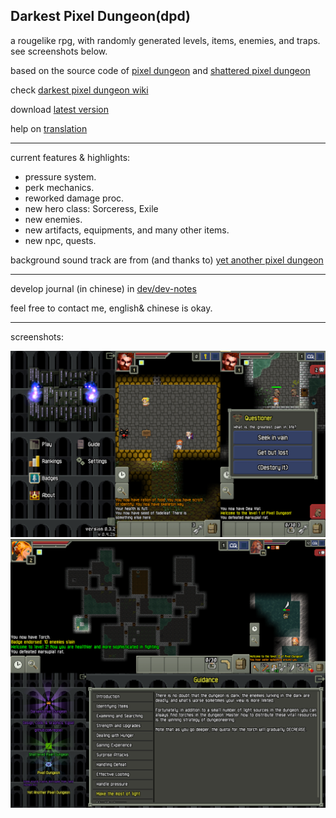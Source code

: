 ## Darkest Pixel Dungeon(dpd)

a rougelike rpg, with randomly generated levels, items, enemies, and traps. see screenshots below.

based on the source code of [pixel dungeon](https://github.com/watabou/pixel-dungeon) and [shattered pixel dungeon](https://github.com/00-Evan/shattered-pixel-dungeon)

check [darkest pixel dungeon wiki](https://pixeldungeon.fandom.com/wiki/Mod-Darkest_Pixel_Dungeon)

download [latest version](https://github.com/egoal/darkest-pixel-dungeon/releases)

help on [translation](https://www.transifex.com/darkest-pixel-dungeon-localization/)

---
current features & highlights:
* pressure system.
* perk mechanics.
* reworked damage proc.
* new hero class: Sorceress, Exile
* new enemies.
* new artifacts, equipments, and many other items.
* new npc, quests.

background sound track are from (and thanks to) [yet another pixel dungeon](https://github.com/ConsideredHamster/YetAnotherPixelDungeon)

---
develop journal (in chinese) in [dev/dev-notes](./dev/dev-notes)

feel free to contact me, english& chinese is okay.

---
screenshots:

![](dev/screenshots/00.png)
![](dev/screenshots/05.png)